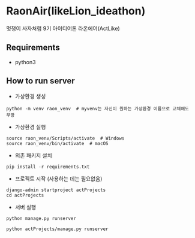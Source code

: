 # RaonAir(likeLion_ideathon)

멋쟁이 사자처럼 9기 아이디어톤 라온에어(ActLike)

## Requirements

- python3

## How to run server

- 가상환경 생성

```shell
python -m venv raon_venv  # myvenv는 자신이 원하는 가상환경 이름으로 교체해도 무방
```

- 가상환경 실행

```shell
source raon_venv/Scripts/activate  # Windows
source raon_venv/bin/activate  # macOS
```

- 의존 패키지 설치

```shell
pip install -r requirements.txt
```

- 프로젝트 시작 (사용하는 데는 필요없음)

```shell
django-admin startproject actProjects
cd actProjects
```

- 서버 실행

```
python manage.py runserver

python actProjects/manage.py runserver
```
